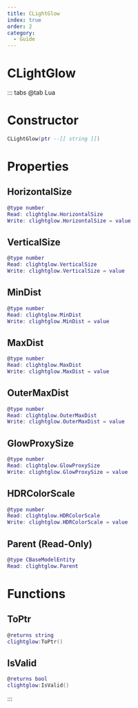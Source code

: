 ```yaml
---
title: CLightGlow
index: true
order: 2
category:
  - Guide
---
```


# CLightGlow

::: tabs
@tab Lua
# Constructor
```lua
CLightGlow(ptr --[[ string ]])
```
# Properties
## HorizontalSize 
```lua
@type number
Read: clightglow.HorizontalSize
Write: clightglow.HorizontalSize = value
```
## VerticalSize 
```lua
@type number
Read: clightglow.VerticalSize
Write: clightglow.VerticalSize = value
```
## MinDist 
```lua
@type number
Read: clightglow.MinDist
Write: clightglow.MinDist = value
```
## MaxDist 
```lua
@type number
Read: clightglow.MaxDist
Write: clightglow.MaxDist = value
```
## OuterMaxDist 
```lua
@type number
Read: clightglow.OuterMaxDist
Write: clightglow.OuterMaxDist = value
```
## GlowProxySize 
```lua
@type number
Read: clightglow.GlowProxySize
Write: clightglow.GlowProxySize = value
```
## HDRColorScale 
```lua
@type number
Read: clightglow.HDRColorScale
Write: clightglow.HDRColorScale = value
```
## Parent (Read-Only)
```lua
@type CBaseModelEntity
Read: clightglow.Parent
```
# Functions
## ToPtr
```lua
@returns string
clightglow:ToPtr()
```
## IsValid
```lua
@returns bool
clightglow:IsValid()
```

:::
